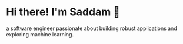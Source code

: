 # Hi there! I'm Saddam 👋

a software engineer passionate about building robust applications and exploring machine learning.
